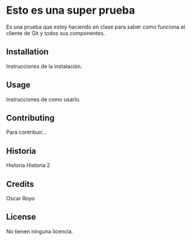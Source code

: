 # Esto es una super prueba

Es una prueba que estoy haciendo en clase para saber como funciona el cliente de Git y todos sus componentes.

## Installation

Instrucciones de la instalación.

## Usage

Instrucciones de como usarlo.

## Contributing

Para contribuir...

## Historia

Historia
Historia 2

## Credits

Oscar Royo

## License 

No tienen ninguna licencia.